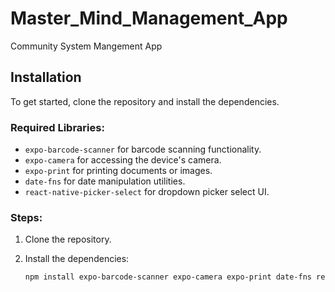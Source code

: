 # Master_Mind_Management_App

Community System Mangement App

## Installation

To get started, clone the repository and install the dependencies.

### Required Libraries:

- `expo-barcode-scanner` for barcode scanning functionality.
- `expo-camera` for accessing the device's camera.
- `expo-print` for printing documents or images.
- `date-fns` for date manipulation utilities.
- `react-native-picker-select` for dropdown picker select UI.

### Steps:

1. Clone the repository.
2. Install the dependencies:

   ```bash
   npm install expo-barcode-scanner expo-camera expo-print date-fns react-native-picker-select
   ```
